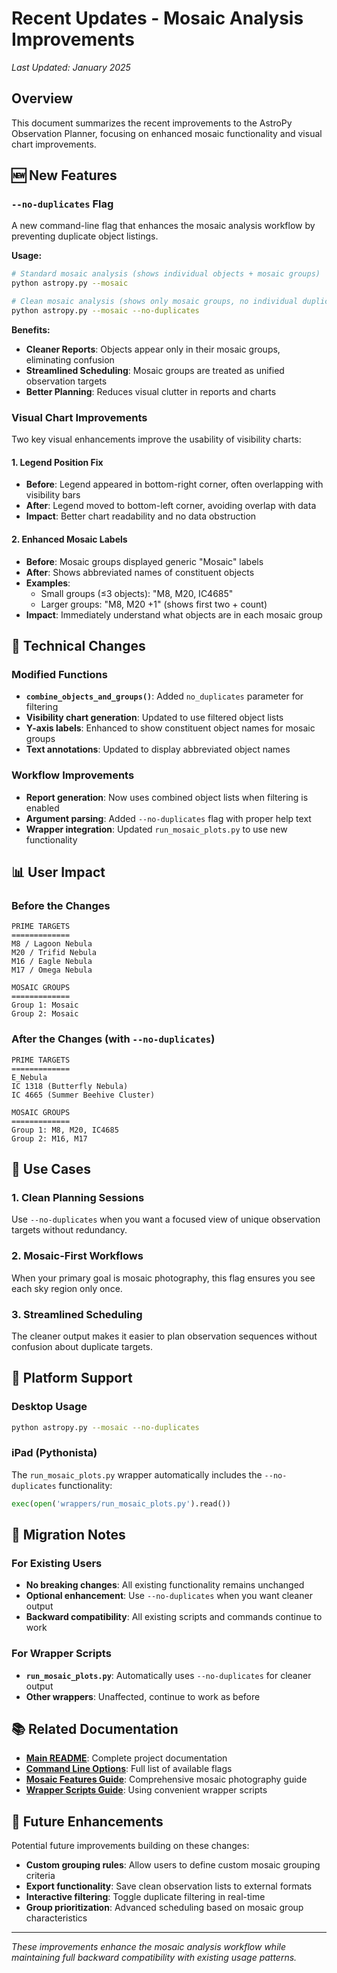 # Recent Updates - Mosaic Analysis Improvements

*Last Updated: January 2025*

## Overview

This document summarizes the recent improvements to the AstroPy Observation Planner, focusing on enhanced mosaic functionality and visual chart improvements.

## 🆕 New Features

### `--no-duplicates` Flag

A new command-line flag that enhances the mosaic analysis workflow by preventing duplicate object listings.

**Usage:**
```bash
# Standard mosaic analysis (shows individual objects + mosaic groups)
python astropy.py --mosaic

# Clean mosaic analysis (shows only mosaic groups, no individual duplicates)
python astropy.py --mosaic --no-duplicates
```

**Benefits:**
- **Cleaner Reports**: Objects appear only in their mosaic groups, eliminating confusion
- **Streamlined Scheduling**: Mosaic groups are treated as unified observation targets
- **Better Planning**: Reduces visual clutter in reports and charts

### Visual Chart Improvements

Two key visual enhancements improve the usability of visibility charts:

#### 1. Legend Position Fix
- **Before**: Legend appeared in bottom-right corner, often overlapping with visibility bars
- **After**: Legend moved to bottom-left corner, avoiding overlap with data
- **Impact**: Better chart readability and no data obstruction

#### 2. Enhanced Mosaic Labels
- **Before**: Mosaic groups displayed generic "Mosaic" labels
- **After**: Shows abbreviated names of constituent objects
- **Examples**:
  - Small groups (≤3 objects): "M8, M20, IC4685"
  - Larger groups: "M8, M20 +1" (shows first two + count)
- **Impact**: Immediately understand what objects are in each mosaic group

## 🔧 Technical Changes

### Modified Functions
- **`combine_objects_and_groups()`**: Added `no_duplicates` parameter for filtering
- **Visibility chart generation**: Updated to use filtered object lists
- **Y-axis labels**: Enhanced to show constituent object names for mosaic groups
- **Text annotations**: Updated to display abbreviated object names

### Workflow Improvements
- **Report generation**: Now uses combined object lists when filtering is enabled
- **Argument parsing**: Added `--no-duplicates` flag with proper help text
- **Wrapper integration**: Updated `run_mosaic_plots.py` to use new functionality

## 📊 User Impact

### Before the Changes
```
PRIME TARGETS
=============
M8 / Lagoon Nebula
M20 / Trifid Nebula
M16 / Eagle Nebula
M17 / Omega Nebula

MOSAIC GROUPS
=============
Group 1: Mosaic
Group 2: Mosaic
```

### After the Changes (with `--no-duplicates`)
```
PRIME TARGETS
=============
E_Nebula
IC 1318 (Butterfly Nebula)
IC 4665 (Summer Beehive Cluster)

MOSAIC GROUPS
=============
Group 1: M8, M20, IC4685
Group 2: M16, M17
```

## 🎯 Use Cases

### 1. Clean Planning Sessions
Use `--no-duplicates` when you want a focused view of unique observation targets without redundancy.

### 2. Mosaic-First Workflows
When your primary goal is mosaic photography, this flag ensures you see each sky region only once.

### 3. Streamlined Scheduling
The cleaner output makes it easier to plan observation sequences without confusion about duplicate targets.

## 📱 Platform Support

### Desktop Usage
```bash
python astropy.py --mosaic --no-duplicates
```

### iPad (Pythonista)
The `run_mosaic_plots.py` wrapper automatically includes the `--no-duplicates` functionality:
```python
exec(open('wrappers/run_mosaic_plots.py').read())
```

## 🔄 Migration Notes

### For Existing Users
- **No breaking changes**: All existing functionality remains unchanged
- **Optional enhancement**: Use `--no-duplicates` when you want cleaner output
- **Backward compatibility**: All existing scripts and commands continue to work

### For Wrapper Scripts
- **`run_mosaic_plots.py`**: Automatically uses `--no-duplicates` for cleaner output
- **Other wrappers**: Unaffected, continue to work as before

## 📚 Related Documentation

- **[Main README](../README.md)**: Complete project documentation
- **[Command Line Options](../README.md#command-line-options)**: Full list of available flags
- **[Mosaic Features Guide](user-guides/MOSAIC_FEATURES_SUMMARY.md)**: Comprehensive mosaic photography guide
- **[Wrapper Scripts Guide](user-guides/WRAPPERS_GUIDE.md)**: Using convenient wrapper scripts

## 🚀 Future Enhancements

Potential future improvements building on these changes:
- **Custom grouping rules**: Allow users to define custom mosaic grouping criteria
- **Export functionality**: Save clean observation lists to external formats
- **Interactive filtering**: Toggle duplicate filtering in real-time
- **Group prioritization**: Advanced scheduling based on mosaic group characteristics

---

*These improvements enhance the mosaic analysis workflow while maintaining full backward compatibility with existing usage patterns.* 